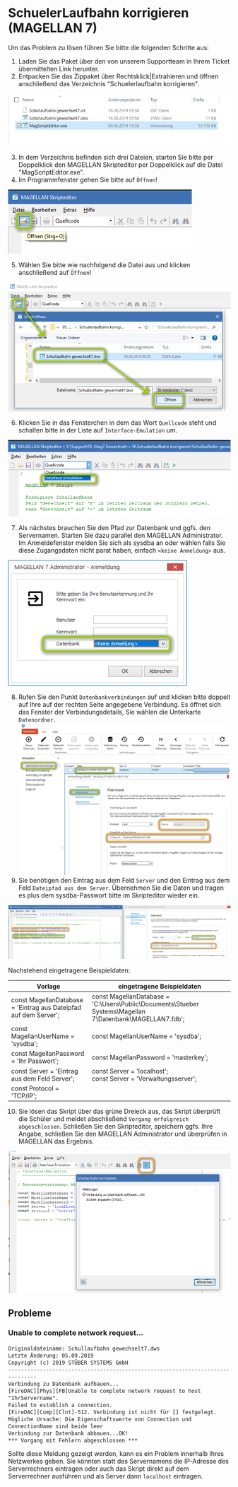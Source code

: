 # SchuelerLaufbahn korrigieren (MAGELLAN 7)

Um das Problem zu lösen führen Sie bitte die folgenden Schritte aus:

1. Laden Sie das Paket über den von unserem Supportteam in Ihrem Ticket übermittelten Link herunter.
2. Entpacken Sie das Zippaket über Rechtsklick|Extrahieren und öffnen anschließend das Verzeichnis "Schuelerlaufbahn korrigieren".

![Inhalt des Verzeichnisses](../images/support/schuelerlaufbahn_korrigieren/01.png)

3. In dem Verzeichnis befinden sich drei Dateien, starten Sie bitte per Doppelklick den MAGELLAN Skripteditor per Doppelklick auf die Datei "MagScriptEditor.exe".
4. Im Programmfenster gehen Sie bitte auf `Öffnen`!

![Öffnen](../images/support/schuelerlaufbahn_korrigieren/02.png)

5. Wählen Sie bitte wie nachfolgend die Datei aus und klicken anschließend auf `Öffnen`!

![Skript auswählen und öffnen](../images/support/schuelerlaufbahn_korrigieren/03.png)

6. Klicken Sie in das Fensterchen in dem das Wort `Quellcode` steht und schalten bitte in der Liste auf `Interface-Emulation` um.

![Auf Interface-Emulation umschalten](../images/support/schuelerlaufbahn_korrigieren/06.png)

7. Als nächstes brauchen Sie den Pfad zur Datenbank und ggfs. den Servernamen. Starten Sie dazu parallel  den MAGELLAN Administrator. Im Anmeldefenster melden Sie sich als sysdba an oder wählen falls Sie diese Zugangsdaten nicht parat haben, einfach `<keine Anmeldung>` aus.

![Administrator ggfs. ohne Anmeldung starten](../images/support/schuelerlaufbahn_korrigieren/04.png)

8.  Rufen Sie den Punkt `Datenbankverbindungen` auf und klicken bitte doppelt auf Ihre auf der rechten Seite angegebene Verbindung. Es öffnet sich das Fenster der Verbindungsdetails, Sie wählen die Unterkarte `Datenordner`.
![Administrator ggfs. ohne Anmeldung starten](../images/support/schuelerlaufbahn_korrigieren/05.png)
9. Sie benötigen den Eintrag aus dem Feld `Server` und den Eintrag aus dem Feld `Dateipfad aus dem Server`. Übernehmen Sie die Daten und tragen es plus dem sysdba-Passwort bitte im Skripteditor wieder ein.

![Eintragungen übernehmen](../images/support/schuelerlaufbahn_korrigieren/07.png)

Nachstehend eingetragene Beispieldaten: 

Vorlage|eingetragene Beispieldaten
--|--
const MagellanDatabase = 'Eintrag aus Dateipfad auf dem Server';|const MagellanDatabase = 'C:\Users\Public\Documents\Stueber Systems\Magellan 7\Datenbank\MAGELLAN7.fdb';
const MagellanUserName = 'sysdba';|const MagellanUserName = 'sysdba';
const MagellanPassword = 'Ihr Passwort';|const MagellanPassword = 'masterkey';
const Server = 'Eintrag aus dem Feld Server';|const Server = 'localhost';<br/>const Server = 'Verwaltungsserver';
const Protocol = 'TCP/IP';|

10. Sie lösen das Skript über das grüne Dreieck aus, das Skript überprüft die Schüler und meldet abschließend `Vorgang erfolgreich abgeschlossen`. Schließen Sie den Skripteditor, speichern ggfs. Ihre Angabe, schließen Sie den MAGELLAN Administrator und überprüfen in MAGELLAN das Ergebnis.

![Skript auslösen](../images/support/schuelerlaufbahn_korrigieren/08.png)

## Probleme

### Unable to complete network request...

````
Originaldateiname: Schullaufbahn gewechselt7.dws
Letzte Änderung: 05.09.2019
Copyright (c) 2019 STÜBER SYSTEMS GmbH
-------------------------------------------------------------------------------
Verbindung zu Datenbank aufbauen...
[FireDAC][Phys][FB]Unable to complete network request to host "IhrServername".
Failed to establish a connection.
[FireDAC][Comp][Clnt]-512. Verbindung ist nicht für [] festgelegt. Mögliche Ursache: Die Eigenschaftswerte von Connection und ConnectionName sind beide leer
Verbindung zur Datenbank abbauen...OK!
*** Vorgang mit Fehlern abgeschlossen ***
````

Sollte diese Meldung gezeigt werden, kann es ein Problem innerhalb Ihres Netzwerkes geben. Sie könnten statt des Servernamens die IP-Adresse des Serverrechners eintragen oder auch das Skript direkt auf dem Serverrechner ausführen und als Server dann `localhost` eintragen.